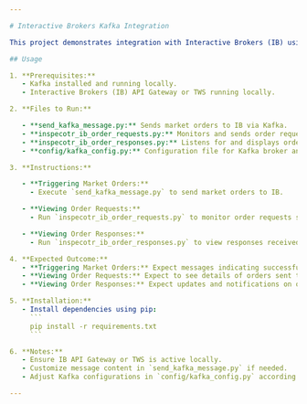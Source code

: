 ```yaml
---

# Interactive Brokers Kafka Integration

This project demonstrates integration with Interactive Brokers (IB) using Kafka for messaging. Below are the essential files and their purposes:

## Usage

1. **Prerequisites:**
   - Kafka installed and running locally.
   - Interactive Brokers (IB) API Gateway or TWS running locally.

2. **Files to Run:**

   - **send_kafka_message.py:** Sends market orders to IB via Kafka.
   - **inspecotr_ib_order_requests.py:** Monitors and sends order requests to IB.
   - **inspecotr_ib_order_responses.py:** Listens for and displays order responses from IB.
   - **config/kafka_config.py:** Configuration file for Kafka broker and topics.

3. **Instructions:**

   - **Triggering Market Orders:**
     - Execute `send_kafka_message.py` to send market orders to IB.

   - **Viewing Order Requests:**
     - Run `inspecotr_ib_order_requests.py` to monitor order requests sent to IB.

   - **Viewing Order Responses:**
     - Run `inspecotr_ib_order_responses.py` to view responses received from IB.

4. **Expected Outcome:**
   - **Triggering Market Orders:** Expect messages indicating successful submission of market orders to IB.
   - **Viewing Order Requests:** Expect to see details of orders sent to IB for execution.
   - **Viewing Order Responses:** Expect updates and notifications on order status changes (e.g., filled orders) from IB.

5. **Installation:**
   - Install dependencies using pip:
     ```
     pip install -r requirements.txt
     ```

6. **Notes:**
   - Ensure IB API Gateway or TWS is active locally.
   - Customize message content in `send_kafka_message.py` if needed.
   - Adjust Kafka configurations in `config/kafka_config.py` according to your setup.

---
```

